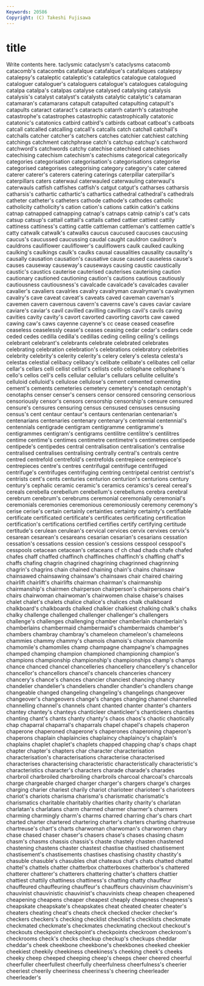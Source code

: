 ```yaml
---
Keywords: 20586 
Copyright: (C) Takeshi Fujisawa
---
```


# title

Write contents here.
taclysmic cataclysm's cataclysms catacomb catacomb's catacombs catafalque
catafalque's catafalques catalepsy catalepsy's cataleptic cataleptic's cataleptics catalogue catalogued cataloguer
cataloguer's cataloguers catalogue's catalogues cataloguing catalpa catalpa's catalpas catalyse catalysed
catalysing catalysis catalysis's catalyst catalyst's catalysts catalytic catalytic's catamaran catamaran's
catamarans catapult catapulted catapulting catapult's catapults cataract cataract's cataracts catarrh
catarrh's catastrophe catastrophe's catastrophes catastrophic catastrophically catatonic catatonic's catatonics catbird
catbird's catbirds catboat catboat's catboats catcall catcalled catcalling catcall's catcalls
catch catchall catchall's catchalls catcher catcher's catchers catches catchier catchiest
catching catchings catchment catchphrase catch's catchup catchup's catchword catchword's catchwords
catchy catechise catechised catechises catechising catechism catechism's catechisms categorical categorically
categories categorisation categorisation's categorisations categorise categorised categorises categorising category category's
cater catered caterer caterer's caterers catering caterings caterpillar caterpillar's caterpillars
caters caterwaul caterwauled caterwauling caterwaul's caterwauls catfish catfishes catfish's catgut
catgut's catharses catharsis catharsis's cathartic cathartic's cathartics cathedral cathedral's cathedrals
catheter catheter's catheters cathode cathode's cathodes catholic catholicity catholicity's cation
cation's cations catkin catkin's catkins catnap catnapped catnapping catnap's catnaps
catnip catnip's cat's cats catsup catsup's cattail cattail's cattails catted
cattier cattiest cattily cattiness cattiness's catting cattle cattleman cattleman's cattlemen
cattle's catty catwalk catwalk's catwalks caucus caucused caucuses caucusing caucus's
caucussed caucussing caudal caught cauldron cauldron's cauldrons cauliflower cauliflower's cauliflowers
caulk caulked caulking caulking's caulkings caulk's caulks causal causalities causality
causality's causally causation causation's causative cause caused causeless cause's causes
causeway causeway's causeways causing caustic caustically caustic's caustics cauterise cauterised
cauterises cauterising caution cautionary cautioned cautioning caution's cautions cautious cautiously
cautiousness cautiousness's cavalcade cavalcade's cavalcades cavalier cavalier's cavaliers cavalries cavalry
cavalryman cavalryman's cavalrymen cavalry's cave caveat caveat's caveats caved caveman
caveman's cavemen cavern cavernous cavern's caverns cave's caves caviar caviare
caviare's caviar's cavil cavilled cavilling cavillings cavil's cavils caving cavities
cavity cavity's cavort cavorted cavorting cavorts caw cawed cawing caw's
caws cayenne cayenne's cc cease ceased ceasefire ceaseless ceaselessly cease's
ceases ceasing cedar cedar's cedars cede ceded cedes cedilla cedilla's
cedillas ceding ceiling ceiling's ceilings celebrant celebrant's celebrants celebrate celebrated
celebrates celebrating celebration celebration's celebrations celebratory celebrities celebrity celebrity's celerity
celerity's celery celery's celesta celesta's celestas celestial celibacy celibacy's celibate
celibate's celibates cell cellar cellar's cellars celli cellist cellist's cellists
cello cellophane cellophane's cello's cellos cell's cells cellular cellular's cellulars
cellulite cellulite's celluloid celluloid's cellulose cellulose's cement cemented cementing cement's
cements cemeteries cemetery cemetery's cenotaph cenotaph's cenotaphs censer censer's censers
censor censored censoring censorious censoriously censor's censors censorship censorship's censure
censured censure's censures censuring census censused censuses censusing census's cent
centaur centaur's centaurs centenarian centenarian's centenarians centenaries centenary centenary's centennial
centennial's centennials centigrade centigram centigramme centigramme's centigrammes centigram's centigrams centilitre
centilitre's centilitres centime centime's centimes centimetre centimetre's centimetres centipede centipede's
centipedes central centralisation centralisation's centralise centralised centralises centralising centrally central's
centrals centre centred centrefold centrefold's centrefolds centrepiece centrepiece's centrepieces centre's
centres centrifugal centrifuge centrifuged centrifuge's centrifuges centrifuging centring centripetal centrist
centrist's centrists cent's cents centuries centurion centurion's centurions century century's
cephalic ceramic ceramic's ceramics ceramics's cereal cereal's cereals cerebella cerebellum
cerebellum's cerebellums cerebra cerebral cerebrum cerebrum's cerebrums ceremonial ceremonially ceremonial's
ceremonials ceremonies ceremonious ceremoniously ceremony ceremony's cerise cerise's certain certainly
certainties certainty certainty's certifiable certificate certificated certificate's certificates certificating certification
certification's certifications certified certifies certify certifying certitude certitude's cerulean cerulean's
cervical cervices cervix cervixes cervix's cesarean cesarean's cesareans cesarian cesarian's
cesarians cessation cessation's cessations cession cession's cessions cesspool cesspool's cesspools
cetacean cetacean's cetaceans cf ch chad chads chafe chafed chafes
chaff chaffed chaffinch chaffinches chaffinch's chaffing chaff's chaffs chafing chagrin
chagrined chagrining chagrinned chagrinning chagrin's chagrins chain chained chaining chain's
chains chainsaw chainsawed chainsawing chainsaw's chainsaws chair chaired chairing chairlift
chairlift's chairlifts chairman chairman's chairmanship chairmanship's chairmen chairperson chairperson's chairpersons
chair's chairs chairwoman chairwoman's chairwomen chaise chaise's chaises chalet chalet's
chalets chalice chalice's chalices chalk chalkboard chalkboard's chalkboards chalked chalkier
chalkiest chalking chalk's chalks chalky challenge challenged challenger challenger's challengers
challenge's challenges challenging chamber chamberlain chamberlain's chamberlains chambermaid chambermaid's chambermaids
chamber's chambers chambray chambray's chameleon chameleon's chameleons chammies chammy chammy's
chamois chamois's chamoix chamomile chamomile's chamomiles champ champagne champagne's champagnes
champed champing champion championed championing champion's champions championship championship's championships
champ's champs chance chanced chancel chancelleries chancellery chancellery's chancellor chancellor's
chancellors chancel's chancels chanceries chancery chancery's chance's chances chancier chanciest
chancing chancy chandelier chandelier's chandeliers chandler chandler's chandlers change changeable
changed changeling changeling's changelings changeover changeover's changeovers change's changes changing
channel channelled channelling channel's channels chant chanted chanter chanter's chanters
chantey chantey's chanteys chanticleer chanticleer's chanticleers chanties chanting chant's chants
chanty chanty's chaos chaos's chaotic chaotically chap chaparral chaparral's chaparrals
chapel chapel's chapels chaperon chaperone chaperoned chaperone's chaperones chaperoning chaperon's
chaperons chaplain chaplaincies chaplaincy chaplaincy's chaplain's chaplains chaplet chaplet's chaplets
chapped chapping chap's chaps chapt chapter chapter's chapters char character
characterisation characterisation's characterisations characterise characterised characterises characterising characteristic characteristically characteristic's
characteristics character's characters charade charade's charades charbroil charbroiled charbroiling charbroils
charcoal charcoal's charcoals charge chargeable charged charger charger's chargers charge's
charges charging charier chariest charily chariot charioteer charioteer's charioteers chariot's
chariots charisma charisma's charismatic charismatic's charismatics charitable charitably charities charity
charity's charlatan charlatan's charlatans charm charmed charmer charmer's charmers charming
charmingly charm's charms charred charring char's chars chart charted charter
chartered chartering charter's charters charting chartreuse chartreuse's chart's charts charwoman
charwoman's charwomen chary chase chased chaser chaser's chasers chase's chases
chasing chasm chasm's chasms chassis chassis's chaste chastely chasten chastened
chastening chastens chaster chastest chastise chastised chastisement chastisement's chastisements chastises
chastising chastity chastity's chasuble chasuble's chasubles chat chateaus chat's chats
chatted chattel chattel's chattels chatter chatterbox chatterboxes chatterbox's chattered chatterer
chatterer's chatterers chattering chatter's chatters chattier chattiest chattily chattiness chattiness's
chatting chatty chauffeur chauffeured chauffeuring chauffeur's chauffeurs chauvinism chauvinism's chauvinist
chauvinistic chauvinist's chauvinists cheap cheapen cheapened cheapening cheapens cheaper cheapest
cheaply cheapness cheapness's cheapskate cheapskate's cheapskates cheat cheated cheater cheater's
cheaters cheating cheat's cheats check checked checker checker's checkers checkers's
checking checklist checklist's checklists checkmate checkmated checkmate's checkmates checkmating checkout
checkout's checkouts checkpoint checkpoint's checkpoints checkroom checkroom's checkrooms check's checks
checkup checkup's checkups cheddar cheddar's cheek cheekbone cheekbone's cheekbones cheeked
cheekier cheekiest cheekily cheekiness cheekiness's cheeking cheek's cheeks cheeky cheep
cheeped cheeping cheep's cheeps cheer cheered cheerful cheerfuller cheerfullest cheerfully
cheerfulness cheerfulness's cheerier cheeriest cheerily cheeriness cheeriness's cheering cheerleader cheerleader's
